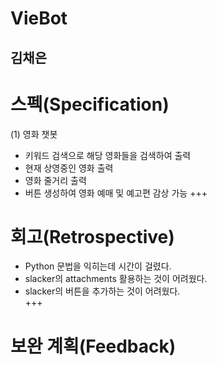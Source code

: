 # VieBot
김채은
---
# 스펙(Specification)
(1) 영화 챗봇<br>
- 키워드 검색으로 해당 영화들을 검색하여 출력<br>
- 현재 상영중인 영화 출력<br>
- 영화 줄거리 출력<br>
- 버튼 생성하여 영화 예매 및 예고편 감상 가능
+++
# 회고(Retrospective)
- Python 문법을 익히는데 시간이 걸렸다.<br>
- slacker의 attachments 활용하는 것이 어려웠다.<br>
- slacker의 버튼을 추가하는 것이 어려웠다.<br>
+++
# 보완 계획(Feedback)
